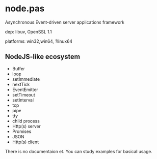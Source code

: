 # node.pas
Asynchronous Event-driven server applications framework

dep: libuv, OpenSSL 1.1

platforms: win32,win64, ?linux64

NodeJS-like ecosystem
---------------------   
* Buffer
* loop
* setImmediate
* nextTick
* EventEmitter
* setTimeout
* setInterval
* tcp
* pipe
* tty
* child process
* Http(s) server
* Promises
* JSON
* Http(s) client

There is no documentaion et. 
You can study examples for basical usage.